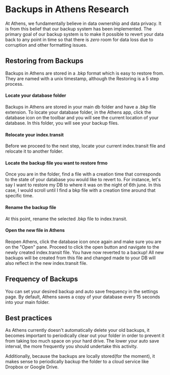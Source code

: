 # Backups in Athens Research 

At Athens, we fundamentally believe in data ownership and data privacy. It is from this belief that our backup system has been implemented. The primary goal of our backup system is to make it possible to revert your data back to any point in time so that there is  *zero* room for data loss due to corruption and other formatting issues. 
## Restoring from Backups
Backups in Athens are stored in a .bkp format which is easy to restore from. They are named with a unix timestamp, although the Restoring is a 5 step process. 
#### Locate your database folder
Backups in Athens are stored in your main db folder and have a .bkp file extension. To locate your database folder, in the Athens app, click the database icon on the toolbar and you will see the current location of your database. In this folder, you will see your backup files. 
#### Relocate your index.transit
Before we proceed to the next step, locate your current index.transit file and relocate it to another folder. 
#### Locate the backup file you want to restore frmo
Once you are in the folder, find a file with a creation time that corresponds to the state of your database you would like to revert to. For instance, let's say I want to restore my DB to where it was on the night of 6th june. In this case, I would scroll until I find a bkp file with a creation time around that specific time. 
#### Rename the backup file
At this point, rename the selected .bkp file to index.transit.
#### Open the new file in Athens
Reopen Athens, click the database icon once again and make sure you are on the "Open" pane. Proceed to click the open button and navigate to the newly created index.transit file. You have now reverted to a backup! All new backups will be created from this file and changed made to your DB will also reflect in the new index.transit file. 
## Frequency of  Backups
You can set your desired backup and auto save frequency in the settings page. By default, Athens saves a copy of your database every 15 seconds into your main folder. 

## Best practices
As Athens currently doesn't automatically delete your old backups, it becomes important to periodically clear out your folder in order to prevent it from taking too much space on your hard drive. The lower your auto save interval, the more frequently you should undertake this activity. 

Additionally, because the backups are locally stored(for the moment), it makes sense to periodically backup the folder to a cloud service like Dropbox or Google Drive.
